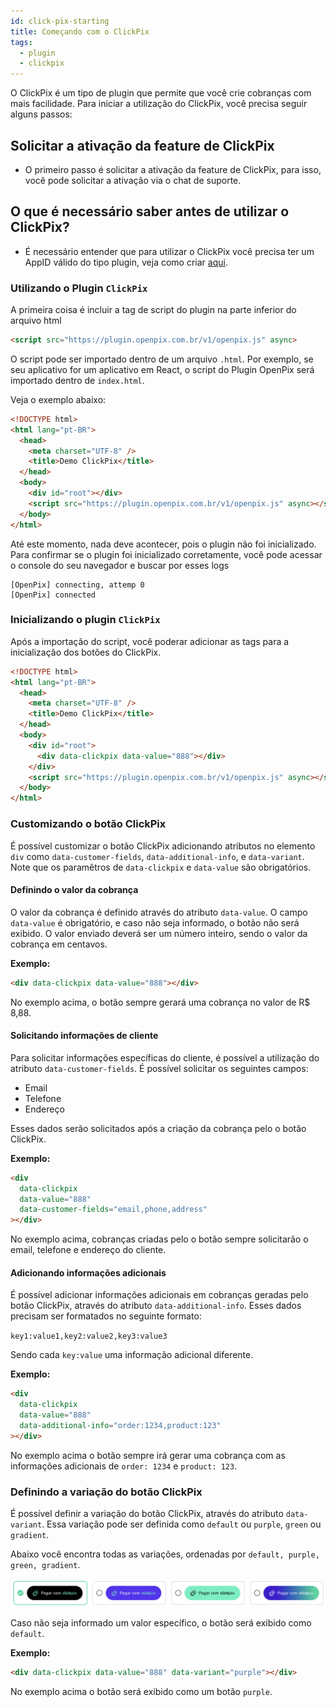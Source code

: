 ```yaml
---
id: click-pix-starting
title: Começando com o ClickPix
tags:
  - plugin
  - clickpix
---
```


O ClickPix é um tipo de plugin que permite que você crie cobranças com mais facilidade. Para iniciar a utilização do ClickPix, você precisa seguir alguns passos:

## Solicitar a ativação da feature de ClickPix

- O primeiro passo é solicitar a ativação da feature de ClickPix, para isso, você pode solicitar a ativação via o chat de suporte.

## O que é necessário saber antes de utilizar o ClickPix?

- É necessário entender que para utilizar o ClickPix você precisa ter um AppID válido do tipo plugin, veja como criar [aqui](./app-id).

### Utilizando o Plugin `ClickPix`

A primeira coisa é incluir a tag de script do plugin na parte inferior do arquivo html

```html
<script src="https://plugin.openpix.com.br/v1/openpix.js" async>
```

O script pode ser importado dentro de um arquivo `.html`. Por exemplo, se seu aplicativo for um aplicativo em React, o script do Plugin OpenPix será importado dentro de `index.html`.

Veja o exemplo abaixo:

```html
<!DOCTYPE html>
<html lang="pt-BR">
  <head>
    <meta charset="UTF-8" />
    <title>Demo ClickPix</title>
  </head>
  <body>
    <div id="root"></div>
    <script src="https://plugin.openpix.com.br/v1/openpix.js" async></script>
  </body>
</html>
```

Até este momento, nada deve acontecer, pois o plugin não foi inicializado.
Para confirmar se o plugin foi inicializado corretamente, você pode acessar o console do seu navegador e buscar por esses logs

```
[OpenPix] connecting, attemp 0
[OpenPix] connected
```

### Inicializando o plugin `ClickPix`

Após a importação do script, você poderar adicionar as tags para a inicialização dos botões do ClickPix.

```html
<!DOCTYPE html>
<html lang="pt-BR">
  <head>
    <meta charset="UTF-8" />
    <title>Demo ClickPix</title>
  </head>
  <body>
    <div id="root">
      <div data-clickpix data-value="888"></div>
    </div>
    <script src="https://plugin.openpix.com.br/v1/openpix.js" async></script>
  </body>
</html>
```

### Customizando o botão ClickPix

É possível customizar o botão ClickPix adicionando atributos no elemento `div` como `data-customer-fields`, `data-additional-info`, e `data-variant`. Note que os paramêtros de `data-clickpix` e `data-value` são obrigatórios.

#### Definindo o valor da cobrança

O valor da cobrança é definido através do atributo `data-value`. O campo `data-value` é obrigatório, e caso não seja informado, o botão não será exibido. O valor enviado deverá ser um número inteiro, sendo o valor da cobrança em centavos.

**Exemplo:**

```html
<div data-clickpix data-value="888"></div>
```

No exemplo acima, o botão sempre gerará uma cobrança no valor de R$ 8,88.

#### Solicitando informações de cliente

Para solicitar informações específicas do cliente, é possível a utilização do atributo `data-customer-fields`. É possível solicitar os seguintes campos:

- Email
- Telefone
- Endereço

Esses dados serão solicitados após a criação da cobrança pelo o botão ClickPix.

**Exemplo:**

```html
<div
  data-clickpix
  data-value="888"
  data-customer-fields="email,phone,address"
></div>
```

No exemplo acima, cobranças criadas pelo o botão sempre solicitarão o email, telefone e endereço do cliente.

#### Adicionando informações adicionais

É possível adicionar informações adicionais em cobranças geradas pelo botão ClickPix, através do atributo `data-additional-info`. Esses dados precisam ser formatados no seguinte formato:

`key1:value1,key2:value2,key3:value3`

Sendo cada `key:value` uma informação adicional diferente.

**Exemplo:**

```html
<div
  data-clickpix
  data-value="888"
  data-additional-info="order:1234,product:123"
></div>
```

No exemplo acima o botão sempre irá gerar uma cobrança com as informações adicionais de `order: 1234` e `product: 123`.

### Definindo a variação do botão ClickPix

É possível definir a variação do botão ClickPix, através do atributo `data-variant`. Essa variação pode ser definida como `default` ou `purple`, `green` ou `gradient`.

Abaixo você encontra todas as variações, ordenadas por `default, purple, green, gradient`.

![ClickPix-variants](./__assets__/clickpix-variants.png)

Caso não seja informado um valor específico, o botão será exibido como `default`.

**Exemplo:**

```html
<div data-clickpix data-value="888" data-variant="purple"></div>
```

No exemplo acima o botão será exibido como um botão `purple`.
